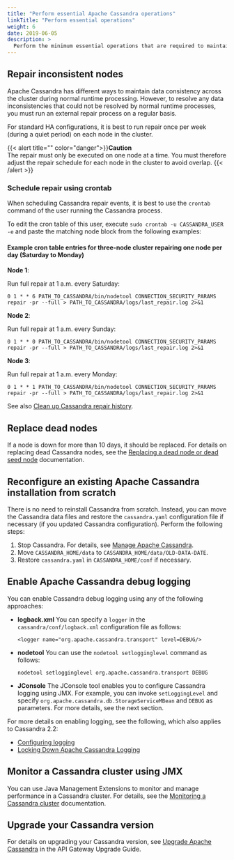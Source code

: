 ```yaml
---
title: "Perform essential Apache Cassandra operations"
linkTitle: "Perform essential operations"
weight: 6
date: 2019-06-05
description: >
  Perform the minimum essential operations that are required to maintain a healthy Apache Cassandra high availability (HA) cluster
---
```


## Repair inconsistent nodes

Apache Cassandra has different ways to maintain data consistency across the cluster during normal runtime processing. However, to resolve any data inconsistencies that could not be resolved by normal runtime processes, you must run an external repair process on a regular basis.

For standard HA configurations, it is best to run repair once per week (during a quiet period) on each node in the cluster.

{{< alert title="" color="danger">}}**Caution**</br>
The repair must only be executed on one node at a time. You must therefore adjust the repair schedule for each node in the cluster to avoid overlap.
{{< /alert >}}

### Schedule repair using crontab

When scheduling Cassandra repair events, it is best to use the `crontab` command of the user running the Cassandra process.

To edit the cron table of this user, execute `sudo crontab -u CASSANDRA_USER -e` and paste the matching node block from the following examples:

#### Example cron table entries for three-node cluster repairing one node per day (Saturday to Monday)

**Node 1**:

Run full repair at 1 a.m. every Saturday:

```
0 1 * * 6 PATH_TO_CASSANDRA/bin/nodetool CONNECTION_SECURITY_PARAMS repair -pr --full > PATH_TO_CASSANDRA/logs/last_repair.log 2>&1
```

**Node 2**:

Run full repair at 1 a.m. every Sunday:

```
0 1 * * 0 PATH_TO_CASSANDRA/bin/nodetool CONNECTION_SECURITY_PARAMS repair -pr --full > PATH_TO_CASSANDRA/logs/last_repair.log 2>&1
```

**Node 3**:

Run full repair at 1 a.m. every Monday:

```
0 1 * * 1 PATH_TO_CASSANDRA/bin/nodetool CONNECTION_SECURITY_PARAMS repair -pr --full > PATH_TO_CASSANDRA/logs/last_repair.log 2>&1
```

See also [Clean up Cassandra repair history](/docs/cass_admin/cassandra_bestpractices#span-id-clean-span-clean-up-cassandra-repair-history).

## Replace dead nodes

If a node is down for more than 10 days, it should be replaced. For details on replacing dead Cassandra nodes, see the [Replacing a dead node or dead seed node](https://docs.datastax.com/en/cassandra-oss/3.x/cassandra/operations/opsReplaceNode.html) documentation.

## Reconfigure an existing Apache Cassandra installation from scratch

There is no need to reinstall Cassandra from scratch. Instead, you can move the Cassandra data files and restore the `cassandra.yaml` configuration file if necessary (if you updated Cassandra
configuration). Perform the following steps:

1. Stop Cassandra. For details, see [Manage Apache Cassandra](/docs/cass_admin/cassandra_manage/).
2. Move `CASSANDRA_HOME/data` to `CASSANDRA_HOME/data/OLD-DATA-DATE`.
3. Restore `cassandra.yaml` in `CASSANDRA_HOME/conf` if necessary.

## Enable Apache Cassandra debug logging

You can enable Cassandra debug logging using any of the following approaches:

* **logback.xml**
  You can specify a `logger` in the `cassandra/conf/logback.xml` configuration file as follows:
  
  ```
  <logger name="org.apache.cassandra.transport" level=DEBUG/>
  ```

* **nodetool**
  You can use the `nodetool setlogginglevel` command as follows:

  ```
  nodetool setlogginglevel org.apache.cassandra.transport DEBUG
  ```

* **JConsole**
  The JConsole tool enables you to configure Cassandra logging using JMX. For example, you can invoke `setLoggingLevel` and specify `org.apache.cassandra.db.StorageServiceMBean` and `DEBUG` as parameters. For more details, see the next section.

For more details on enabling logging, see the following, which also applies to Cassandra 2.2:

* [Configuring logging](https://docs.datastax.com/en/cassandra-oss/3.x/cassandra/configuration/configLoggingLevels.html?hl=configuring%2Clogging)
* [Locking Down Apache Cassandra Logging](http://thelastpickle.com/blog/2016/02/10/locking-down-apache-cassandra-logging.html)

## Monitor a Cassandra cluster using JMX

You can use Java Management Extensions to monitor and manage performance in a Cassandra cluster. For details, see the [Monitoring a Cassandra cluster](https://docs.datastax.com/en/cassandra-oss/3.x/cassandra/operations/opsMonitoring.html?hl=monitoring%2Ccassandra%2Ccluster) documentation.

## Upgrade your Cassandra version

For details on upgrading your Cassandra version, see [Upgrade Apache Cassandra](/docs/apim_installation/apigw_upgrade/upgrade_cassandra/) in the API Gateway Upgrade Guide.
